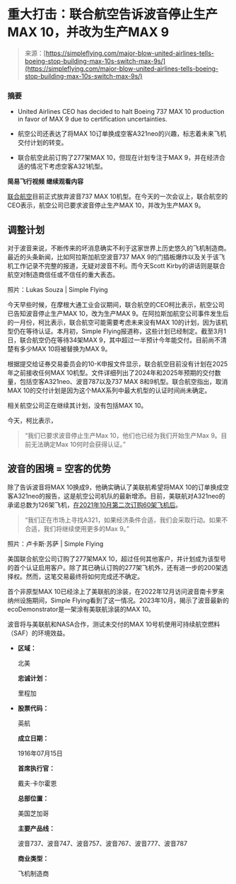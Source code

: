 <!--yml

category: 未分类

date: 2024-05-27 14:54:56

-->

# 重大打击：联合航空告诉波音停止生产MAX 10，并改为生产MAX 9

> 来源：[https://simpleflying.com/major-blow-united-airlines-tells-boeing-stop-building-max-10s-switch-max-9s/](https://simpleflying.com/major-blow-united-airlines-tells-boeing-stop-building-max-10s-switch-max-9s/)

### 摘要

+   United Airlines CEO has decided to halt Boeing 737 MAX 10 production in favor of MAX 9 due to certification uncertainties.

+   航空公司还表达了将MAX 10订单换成空客A321neo的兴趣，标志着未来飞机交付计划的转变。

+   联合航空此前订购了277架MAX 10，但现在计划专注于MAX 9，并在经济合适的情况下考虑空客A321机型。

**简易飞行视频** **继续观看内容**

[联合航空](https://simpleflying.com/tag/united-airlines/)目前正式放弃波音737 MAX 10机型。在今天的一次会议上，联合航空的CEO表示，航空公司已要求波音停止生产MAX 10，并改为生产MAX 9。

## 调整计划

对于波音来说，不断传来的坏消息确实不利于这家世界上历史悠久的飞机制造商。最近的头条新闻，比如阿拉斯加航空波音737 MAX 9的门插板爆炸以及关于该飞机工作记录不完整的报道，无疑对波音不利。而今天Scott Kirby的讲话则是联合航空对制造商信任或不信任的重大表态。

照片：Lukas Souza | Simple Flying

今天早些时候，在摩根大通工业会议期间，联合航空的CEO柯比表示，航空公司已告知波音停止生产MAX 10，改为生产MAX 9。在阿拉斯加航空公司事件发生后的一月份，柯比表示，联合航空可能需要考虑未来没有MAX 10的计划，因为该机型仍在等待认证。本月初，Simple Flying报道称，这些计划已经制定。截至3月1日，联合航空仍在等待34架MAX 9，其中超过一半预计今年能交付。目前尚不清楚有多少MAX 10将被替换为MAX 9。

根据提交给证券交易委员会的10-K申报文件显示，联合航空目前没有计划在2025年之前接收任何MAX 10机型。文件详细列出了2024年和2025年预期的交付数量，包括空客A321neo、波音787以及737 MAX 8和9机型。联合航空指出，取消MAX 10的交付计划是因为这个MAX系列中最大机型的认证时间尚未确定。

[](/united-airlines-removes-boeing-737-max-10-expected-aircraft-deliveries/)相关航空公司正在继续其计划，没有包括MAX 10。

今天，柯比表示，

> “我们已要求波音停止生产Max 10，他们也已经为我们开始生产Max 9。目前无法确定Max 10何时会获得认证。”

## 波音的困境 = 空客的优势

除了告诉波音将MAX 10换成9，他确实确认了美联航希望将MAX 10的订单换成空客A321neo的报告，这是航空公司机队的最新增添。目前，美联航对A321neo的承诺总数为126架飞机，[在2021年10月第二次订购60架飞机后](https://simpleflying.com/united-airlines-order-more-boeing-787-airbus-a321neo/)。

> “我们正在市场上寻找A321，如果经济条件合适，我们会采取行动。如果不合适，我们将继续使用更多的Max 9。”

照片：卢卡斯·苏萨 | Simple Flying

美国联合航空公司订购了277架MAX 10，超过任何其他客户，并计划成为该型号的首个认证启用客户。除了其已确认订购的277架飞机外，还有进一步的200架选择权。然而，这笔交易最终将如何完成还不确定。

首个非原型MAX 10已经涂上了美联航的涂装，在2022年12月访问波音南卡罗来纳州设施期间，Simple Flying看到了这一情况。2023年10月，揭示了波音最新的ecoDemonstrator是一架涂有美联航涂装的MAX 10。

[](/united-airlines-boeing-737-max-10-ecodemonstrator/)波音将与美联航和NASA合作，测试未交付的MAX 10号机使用可持续航空燃料（SAF）的环境效益。

+   **区域：**

    北美

    **忠诚计划：**

    里程加

+   **股票代码：**

    英航

    **成立日期：**

    1916年07月15日

    **首席执行官：**

    戴夫·卡尔霍恩

    **总部位置：**

    美国芝加哥

    **主要产品线：**

    波音737、波音747、波音757、波音767、波音777、波音787

    **商业类型：**

    飞机制造商
